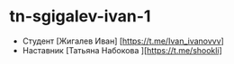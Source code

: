 # tn-sgigalev-ivan-1

* Студент [Жигалев Иван] [https://t.me/Ivan_ivanovvv]
* Наставник [Татьяна Набокова ][https://t.me/shookli]